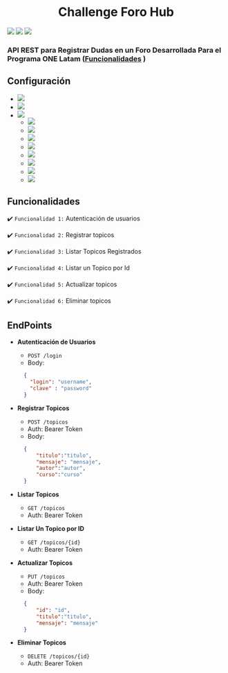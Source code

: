 <h1 align="center"> Challenge Foro Hub </h1>
<p>
    <img src="https://img.shields.io/badge/LICENSE-MIT-green">
    <img src="https://img.shields.io/badge/VERSION-1.0.0-blue">
    <img src="https://img.shields.io/badge/STATUS-Released-green">
</p>

### API REST para Registrar Dudas en un Foro Desarrollada Para el Programa ONE Latam  ([Funcionalidades](#funcionalidades) )

## Configuración

<ul>
  <li>
    <img src="https://img.shields.io/badge/JAVA-17-green">
  </li>
  <li>
    <img src="https://img.shields.io/badge/Maven-4-green">
  </li>
  <li>
   <img src="https://img.shields.io/badge/Spring Boot-3.3.0-green">
      <ul>
        <li>
          <img src="https://img.shields.io/badge/Lombok-blue">  
        </li>
        <li>
          <img src="https://img.shields.io/badge/Spring Web-green">
        </li>
        <li>
          <img src="https://img.shields.io/badge/Spring Boot DevTools-green">
        </li>
        <li>
          <img src="https://img.shields.io/badge/Spring Data JPA-green">
        </li>
        <li>
          <img src="https://img.shields.io/badge/Flyway Migration-red">
        </li>
        <li>
         <img src="https://img.shields.io/badge/MySQL Driver-gray">
        </li>
        <li>
          <img src="https://img.shields.io/badge/Bean Validation-yellow">
        </li>
        <li>
          <img src="https://img.shields.io/badge/Spring Security-red">
        </li>     
      </ul>
  </li>
</ul>

## Funcionalidades

:heavy_check_mark: `Funcionalidad 1:` Autenticación de usuarios

:heavy_check_mark: `Funcionalidad 2:` Registrar topicos

:heavy_check_mark: `Funcionalidad 3:` Listar Topicos Registrados

:heavy_check_mark: `Funcionalidad 4:` Listar un Topico por Id

:heavy_check_mark: `Funcionalidad 5:` Actualizar topicos

:heavy_check_mark: `Funcionalidad 6:` Eliminar topicos


## EndPoints

- **Autenticación de Usuarios**
  - `POST /login`
  - Body:
  ```json
    {
      "login": "username",
      "clave" : "password"
    }
    ```
- **Registrar Topicos**
  - `POST /topicos`
  - Auth: Bearer Token
  - Body:
  ```json
    {
    	"titulo":"titulo",
    	"mensaje": "mensaje",
    	"autor":"autor",
    	"curso":"curso"
    }  
    ```
- **Listar Topicos**
  - `GET /topicos`
  - Auth: Bearer Token

- **Listar Un Topico por ID**
  - `GET /topicos/{id}`
  - Auth: Bearer Token
    
- **Actualizar Topicos**
  - `PUT /topicos`
  - Auth: Bearer Token
  - Body:
  ```json
    {
    	"id": "id",
    	"titulo":"titulo",
    	"mensaje": "mensaje"
    }
    ```
- **Eliminar Topicos**
  - `DELETE /topicos/{id}`
  - Auth: Bearer Token
  
